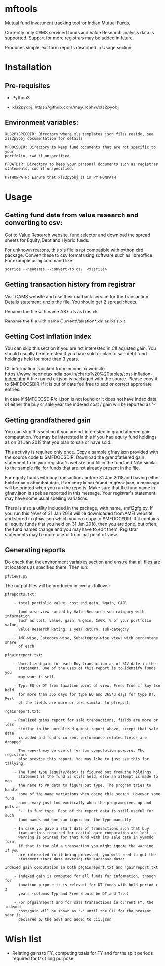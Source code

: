 # mftools

Mutual fund investment tracking tool for Indian Mutual Funds.

Currently only CAMS serviced funds and Value Research analysis data is
supported. Support for more registrars may be added in future.

Produces simple text form reports described in Usage section.

# Installation

## Pre-requisites

- Python3

- xls2pyobj: https://github.com/mayureshw/xls2pyobj

## Environment variables:

    XLS2PYSPECDIR: Directory where xls templates json files reside, see
    xls2pyobj documentation for details

    MFDOCSDIR: Directory to keep fund documents that are not specific to your
    portfolio, cwd if unspecified.

    PFDATDIR: Directory to keep your personal documents such as registrar
    statements, cwd if unspecified.

    PYTHONPATH: Esnure that xls2pyobj is in PYTHONPATH

# Usage

## Getting fund data from value research and converting to csv:

Got to Value Research website, fund selector and download the spread sheets for
Equity, Debt and Hybrid funds.

For unknown reasons, this xls file is not compatible with python xlrd package.
Convert these to csv format using software such as libreoffice. For example
using command like:

    soffice --headless --convert-to csv  <xlsfile>

## Getting transaction history from registrar

Visit CAMS website and use their mailback service for the Transaction Details
statement. unzip the file. You should get 2 spread sheets.

Rename the file with name AS*.xls as txns.xls

Rename the file with name CurrentValuation*.xls as bals.xls.

## Getting Cost Inflation Index

You can skip this section if you are not interested in CII adjusted gain. You
should usually be interested if you have sold or plan to sale debt fund
holdings held for more than 3 years.

CII information is picked from incometax website
https://www.incometaxindia.gov.in/charts%20%20tables/cost-inflation-index.htm A
file named cii.json is packaged with the source. Please copy it to $MFDOCSDIR.
If it is out of date feel free to add or correct approriate entries.

In case if $MFDOCSDIR/cii.json is not found or it does not have index data of
either the buy or sale year the indexed cost / gain will be reported as '-'

## Getting grandfathered gain

You can skip this section if you are not interested in grandfathered gain
computation. You may be interested in this if you had equity fund holdings as
on 31 Jan 2018 that you plan to sale or have sold.

This activity is required only once. Copy a sample gfnav.json provided with the
source code to $MFDOCSDIR. Download the grandfathered gain statement from your
registrar's website and fill in the fund and NAV similar to the sample file,
for funds that are not already present in the file.

For equity funds with buy transactions before 31 Jan 2018 and having either
hold or sale after that date, if an entry is not found in gfnav.json, a message
will be printed when you run the reports. Make sure that the fund name in
gfnav.jaon is spelt as reported in this message. Your registrar's statement may
have some usual spelling variations.

There is also a utility included in the package, with name, amfi2gfg.py. If you
run this NAVs of 31 Jan 2018 will be downloaded from AMFI website and stored in
gfnav.json which you can copy to $MFDOCSDIR. If it contains all equity funds
that you held on 31 Jan 2018, then you are done, but often, the fund names
change and you may have to edit them. Registrar statements may be more useful
from that point of view.

## Generating reports

Do check that the environment variables section and ensure that all files are
at locations as specified there. Then run:

    pfviews.py

The output files will be produced in cwd as follows:

    pfreports.txt: 

        - total portfolio value, cost and gain, %gain, CAGR
        
        - fund-wise view sorted by Value Research sub-category with information
          such as cost, value, gain, % gain, CAGR, % of your portfolio value,
          Value Research Rating, 1 year Return, sub-category
        
        - AMC-wise, Category-wise, Subcategory-wise views with percentage share
          of each

    pfgainreport.txt:

        - Unrealized gain for each Buy transaction as of NAV date in the
          statement. One of the uses of this report is to identify funds you
          may want to sell.

        - Typ: EQ or DT from taxation point of view, Free: True if Buy txn held
          for more than 365 days for type EQ and 365*3 days for type DT. Rest
          of the fields are more or less similar to pfreport.

    rgainreport.txt:

        - Realized gains report for sale transactions, fields are more or less
          similar to the unrealized gainst report above, except that sale date
          is added and fund's current performance related fields are dropped

        - The report may be useful for tax computation purpose. The registrars
          also provide this report. You may like to just use this for tallying.

        - The fund type (equity/debt) is figured out from the holdings
          statement if the fund is still held, else an attempt is made to map
          the name to VR data to figure out type. The program tries to handle
          some of the name variations when doing this search. However some fund
          names vary just too exotically when the program gives up and puts a
          '-' in fund type. Rest of the report data is still useful for such
          fund names and one can figure out the type manually.

        - In case you gave a start date of transactions such that buy
          transactions required for capital gain computation are lost, a
          warning is printed for that fund with its sale date in yymmdd form.
          If that is too old a transaction you might ignore the warning. If you
          are interested in it being processed, you will need to get the
          statement start date covering the purchase dates

    Indexed gain computation in both pfgainreport.txt and rgainreport.txt

        - Indexed gain is computed for all funds for information, though for
          taxation purpose it is relevant for DT funds with hold period > 3
          years (columns Typ and Free should be DT and True)

        - For pfgainreport and for sale transactions in current FY, the indexed
          cost/gain will be shown as '-' until the CII for the present year is
          declared by the Govt and added to cii.json

# Wish list

- Relating gains to FY, computing totals for FY and for the split periods
  required for tax filing purpose
